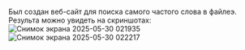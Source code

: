 Был создан веб-сайт для поиска самого частого слова в файлеэ.
Результа можно увидеть на скриншотах:
![Снимок экрана 2025-05-30 021935](https://github.com/user-attachments/assets/0a3c1fee-9118-4b76-93af-cf53547ed964)
![Снимок экрана 2025-05-30 022217](https://github.com/user-attachments/assets/e560bf26-8cbb-4583-95fe-c4a4df20a462)
